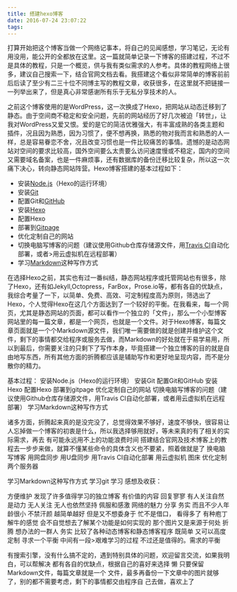```yaml
---
title: 搭建hexo博客
date: 2016-07-24 23:07:22
tags:
---
```

打算开始把这个博客当做一个网络记事本，将自己的见闻感想，学习笔记，无论有用没用，能公开的全都放在这里。这一篇就简单记录一下博客的搭建过程，不过不是具体的教程，只是一个概览，供与我有类似需求的人参考。具体的教程网络上很多，建议自己搜索一下，结合官网文档去看。我搭建这个看似非常简单的博客前前后后读了至少有二三十位不同博主写的教程文章，收获很多，在这里就不把链接一一列举出来了，但是真心非常感谢所有乐于无私分享技术的人。
<!-- more -->
之前这个博客使用的是WordPress，这一次换成了Hexo，把网站从动态迁移到了静态。由于空间商不稳定和安全问题，先前的网站经历了好几次被迫「转世」，让我对WordPress又爱又恨。爱的是它的简洁优雅强大，有丰富成熟的各类主题和插件，况且因为熟悉，因为习惯了，便不想再换，熟悉的物对我而言和熟悉的人一样，总是容易眷恋不舍，况且改变习惯也是一件比较痛苦的事情。遗憾的是动态网站对空间的要求比较高，国外空间要么太贵要么访问速度慢或不稳定，国内的空间又需要域名备案，也是一件麻烦事，还有数据库的备份迁移比较复杂，所以这一次痛下决心，转向静态网站阵营。Hexo博客搭建的基本过程如下：

- 安装[Node.js](https://nodejs.org/en/)（Hexo的运行环境）
- 安装[Git](https://git-scm.com/)
- 配置Git和[GitHub](https://github.com/)
- 安装[Hexo](https://hexo.io/)
- 配置Hexo
- 部署到[Gitpage](https://pages.github.com/)
- 优化定制自己的网站
- 切换电脑写博客的问题（建议使用Github仓库存储源文件，用[Travis CI](https://travis-ci.org/)自动化部署，或者>用云虚拟机在远程部署）
- 学习[Markdown](https://github.com/adam-p/markdown-here/wiki/Markdown-Cheatsheet)这种写作方式

在选择Hexo之前，其实也有过一番纠结，静态网站程序或托管网站也有很多，除了Hexo，还有如Jekyll,Octopress，FarBox，Prose.io等，都有各自的优缺点，我综合考量了一下，以简单、免费、高效、可定制程度高为原则，筛选出了Hexo，个人觉得Hexo在这几个方面达到了一个较好的平衡。在我看来，每一个网页，尤其是静态网站的页面，都可以看作一个独立的「文件」，那么一个小型博客网站里的每一篇文章，都是一个网页，也就是一个文件。对于Hexo博客，每篇文章页面就是一个个Markdown源文件，我们唯一需要做的就是创建并维护这个文件，剩下的事情都交给程序或服务去做，而Markdown的好处就在于易学易用，所以到最后，你需要关注的只剩下了写作本身，毕竟搭建一个独立博客的目的就是自由地写东西，所有其他方面的折腾都应该是辅助写作和更好地呈现内容，而不是分散你的精力。

基本过程：
安装Node.js（Hexo的运行环境）
安装Git
配置Git和GitHub
安装Hexo
配置Hexo
部署到gitpage
优化定制自己的网站
切换电脑写博客的问题（建议使用Github仓库存储源文件，用Travis CI自动化部署，或者用云虚拟机在远程部署）
学习Markdown这种写作方式








诸多方面，折腾起来真的是没完没了，总觉得效果不够好，速度不够快，很容易让人忘掉做一个博客的初衷是什么，所以我选择够用就好，等未来真的有了相关的实际需求，再去
有可能永远用不上的功能浪费时间
搭建结合官网及技术博客上的教程去一步步来做，就算不懂某些命令的具体含义也不要紧，照着做就是了
换电脑写博客 用网盘同步 用U盘同步 用Travis CI自动化部署 用云虚拟机 
图床
优化定制 两个服务器


学习Markdown这种写作方式
学习git 学习
感想及收获：

方便维护 发现了许多值得学习的独立博客 有价值的内容 回复寥寥
有人关注自然是动力 无人关注 无人也依然坚持 佩服和感激 网络的魅力
分享 务实 而且不少人年龄很小 不禁汗颜
越简单越好 
但是又不想委身于
忙不是借口，
看得多了 有种庖丁解牛的感觉
会不自觉想去了解某个功能是如何实现的 那个图片又是来源于何处
折腾 想办法的一群人
务实
比较了各种动态博客和静态博客程序  既简单 又可以高度定制 寻求一个平衡 中间有一段>艰难学习的过程 不过还是值得的。需求的平衡

有搜索引擎，没有什么搞不定的，遇到特别具体的问题，欢迎留言交流，如果我明白，可以帮解决
都有各自的优缺点，根据自己的喜好来选择 懒 只要保留Markdown文件，每篇文章就是一个
文件，最多再备份一下文章中的图片就够了，别的都不需要考虑，剩下的事情都交由程序自
己去做，喜欢上了
